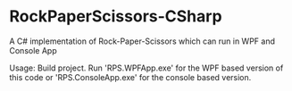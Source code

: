 # RockPaperScissors-CSharp
A C# implementation of Rock-Paper-Scissors which can run in WPF and Console App

Usage: Build project. Run 'RPS.WPFApp.exe' for the WPF based version of this code or 'RPS.ConsoleApp.exe' for the console based version.
